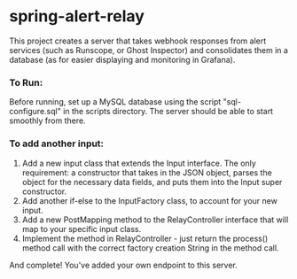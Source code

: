 # spring-alert-relay

This project creates a server that takes webhook responses from alert services (such as Runscope, or Ghost Inspector) and consolidates them in a database (as for easier displaying and monitoring in Grafana).


### To Run:

Before running, set up a MySQL database using the script "sql-configure.sql" in the scripts directory. The server should be able to start smoothly from there.


### To add another input:

1. Add a new input class that extends the Input interface. The only requirement: a constructor that takes in the JSON object, parses the object for the necessary data fields, and puts them into the Input super constructor.
2. Add another if-else to the InputFactory class, to account for your new input.
3. Add a new PostMapping method to the RelayController interface that will map to your specific input class.
4. Implement the method in RelayController - just return the process() method call with the correct factory creation String in the method call.

And complete! You've added your own endpoint to this server. 
